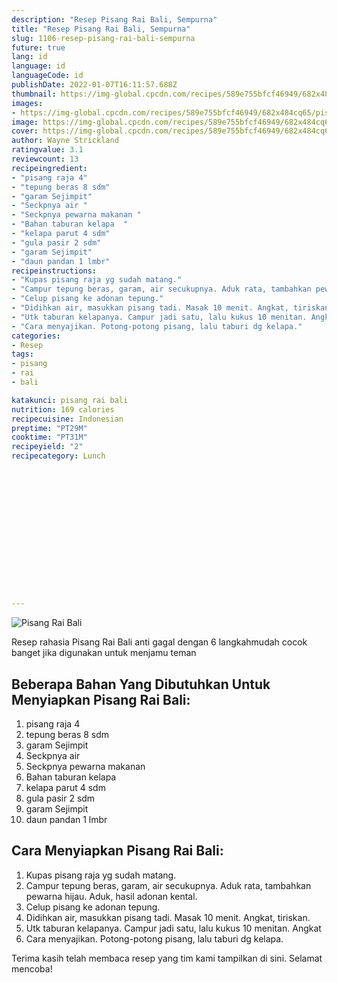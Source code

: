 ```yaml
---
description: "Resep Pisang Rai Bali, Sempurna"
title: "Resep Pisang Rai Bali, Sempurna"
slug: 1106-resep-pisang-rai-bali-sempurna
future: true
lang: id
language: id
languageCode: id
publishDate: 2022-01-07T16:11:57.688Z 
thumbnail: https://img-global.cpcdn.com/recipes/589e755bfcf46949/682x484cq65/pisang-rai-bali-foto-resep-utama.png
images:
- https://img-global.cpcdn.com/recipes/589e755bfcf46949/682x484cq65/pisang-rai-bali-foto-resep-utama.png
image: https://img-global.cpcdn.com/recipes/589e755bfcf46949/682x484cq65/pisang-rai-bali-foto-resep-utama.png
cover: https://img-global.cpcdn.com/recipes/589e755bfcf46949/682x484cq65/pisang-rai-bali-foto-resep-utama.png
author: Wayne Strickland
ratingvalue: 3.1
reviewcount: 13
recipeingredient:
- "pisang raja 4"
- "tepung beras 8 sdm"
- "garam Sejimpit"
- "Seckpnya air "
- "Seckpnya pewarna makanan "
- "Bahan taburan kelapa  "
- "kelapa parut 4 sdm"
- "gula pasir 2 sdm"
- "garam Sejimpit"
- "daun pandan 1 lmbr"
recipeinstructions:
- "Kupas pisang raja yg sudah matang."
- "Campur tepung beras, garam, air secukupnya. Aduk rata, tambahkan pewarna hijau. Aduk, hasil adonan kental."
- "Celup pisang ke adonan tepung."
- "Didihkan air, masukkan pisang tadi. Masak 10 menit. Angkat, tiriskan."
- "Utk taburan kelapanya. Campur jadi satu, lalu kukus 10 menitan. Angkat"
- "Cara menyajikan. Potong-potong pisang, lalu taburi dg kelapa."
categories:
- Resep
tags:
- pisang
- rai
- bali

katakunci: pisang rai bali 
nutrition: 169 calories
recipecuisine: Indonesian
preptime: "PT29M"
cooktime: "PT31M"
recipeyield: "2"
recipecategory: Lunch


     
    
    
    
    
    
    
    
    
    
    
      
    
---
```



![Pisang Rai Bali](https://img-global.cpcdn.com/recipes/589e755bfcf46949/682x484cq65/pisang-rai-bali-foto-resep-utama.png)

Resep rahasia Pisang Rai Bali  anti gagal dengan 6 langkahmudah cocok banget jika digunakan untuk menjamu teman

<!--inarticleads1-->

## Beberapa Bahan Yang Dibutuhkan Untuk Menyiapkan Pisang Rai Bali:

1. pisang raja 4
1. tepung beras 8 sdm
1. garam Sejimpit
1. Seckpnya air 
1. Seckpnya pewarna makanan 
1. Bahan taburan kelapa  
1. kelapa parut 4 sdm
1. gula pasir 2 sdm
1. garam Sejimpit
1. daun pandan 1 lmbr



<!--inarticleads2-->

## Cara Menyiapkan Pisang Rai Bali:

1. Kupas pisang raja yg sudah matang.
1. Campur tepung beras, garam, air secukupnya. Aduk rata, tambahkan pewarna hijau. Aduk, hasil adonan kental.
1. Celup pisang ke adonan tepung.
1. Didihkan air, masukkan pisang tadi. Masak 10 menit. Angkat, tiriskan.
1. Utk taburan kelapanya. Campur jadi satu, lalu kukus 10 menitan. Angkat
1. Cara menyajikan. Potong-potong pisang, lalu taburi dg kelapa.




Terima kasih telah membaca resep yang tim kami tampilkan di sini. Selamat mencoba!
